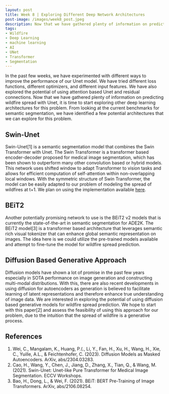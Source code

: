 ```yaml
---
layout: post
title: Week 8 | Exploring Different Deep Network Architectures
post-image: /images/week8_post.jpeg
description: Now that we have gathered plenty of information on predicting wildfire spread with Unet, it is time to start exploring other deep learning architectures for this problem.
tags:
- Wildfire
- Deep Learning
- machine learning
- AI
- UNet
- Transformer
- Segmentation
---
```


In the past few weeks, we have experimented with different ways to improve the performance of our Unet model. We have tried different loss functions, different optimizers, and different input features. We have also explored the potential of using attention based Unet and residual connections. 
Now that we have gathered plenty of information on predicting wildfire spread with Unet, it is time to start exploring other deep learning architectures for this problem.
From looking at the current benchmarks for semantic segmentation, we have identified a few potential architectures that we can explore for this problem.

## Swin-Unet

Swin-Unet[1] is a semantic segmentation model that combines the Swin Transformer with Unet. The Swin Transformer is a transformer based encoder-decoder proposed for medical image segmentation, which has been shown to outperform many other convolution based or hybrid models. This network uses shifted window to adapt Transformer to vision tasks and allows for efficient computation of self-attention within non-overlapping local windows. With the symmetric structure of Swin Transformer, the model can be easily adapted to our problem of modeling the spread of wildfires at t+1. We plan on using the implementation available [here](https://github.com/HuCaoFighting/Swin-Unet/tree/main).

## BEiT2

Another potentially promising network to use is the BEiT2 v2 models that is currently the state-of-the-art in semantic segmentation for ADE2K. The BEiT2 model[3] is a transformer based architecture that leverages semantic rich visual tokenizer that can enhance global semantic representation on images. The idea here is we could utilize the pre-trained models available and attempt to fine-tune the model for wildfire spread prediction. 

## Diffusion Based Generative Approach

Diffusion models have shown a lot of promise in the past few years especially in SOTA performance on image generation and constructing multi-modal distributions. With this, there are also recent developments in using diffusion for autoencoders as generation is believed to facilitate learning of latent representations and therefore enhance true understanding of image data. We are interested in exploring the potential of using diffusion based generative models for wildfire spread prediction. We hope to start with this paper[2] and assess the feasibility of using this approach for our problem, due to the intuition that the spread of wildfire is a generative process.

## References

1. Wei, C., Mangalam, K., Huang, P.(., Li, Y., Fan, H., Xu, H., Wang, H., Xie, C., Yuille, A.L., & Feichtenhofer, C. (2023). Diffusion Models as Masked Autoencoders. ArXiv, abs/2304.03283.
2. Cao, H., Wang, Y., Chen, J., Jiang, D., Zhang, X., Tian, Q., & Wang, M. (2021). Swin-Unet: Unet-like Pure Transformer for Medical Image Segmentation. ECCV Workshops.
3. Bao, H., Dong, L., & Wei, F. (2021). BEiT: BERT Pre-Training of Image Transformers. ArXiv, abs/2106.08254.